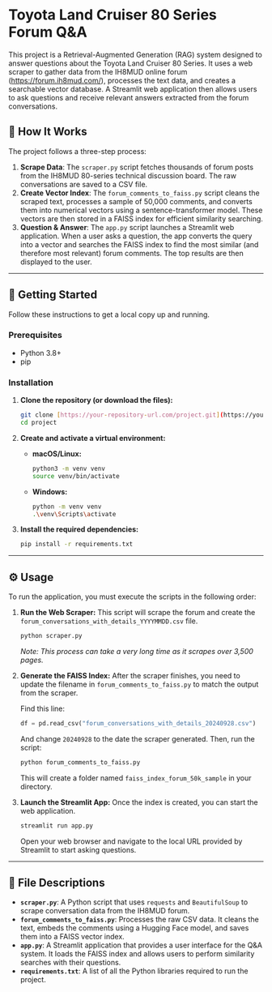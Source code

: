 # Toyota Land Cruiser 80 Series Forum Q&A

This project is a Retrieval-Augmented Generation (RAG) system designed to answer questions about the Toyota Land Cruiser 80 Series. It uses a web scraper to gather data from the IH8MUD online forum (https://forum.ih8mud.com/), processes the text data, and creates a searchable vector database. A Streamlit web application then allows users to ask questions and receive relevant answers extracted from the forum conversations.

## 🚙 How It Works

The project follows a three-step process:

1.  **Scrape Data**: The `scraper.py` script fetches thousands of forum posts from the IH8MUD 80-series technical discussion board. The raw conversations are saved to a CSV file.
2.  **Create Vector Index**: The `forum_comments_to_faiss.py` script cleans the scraped text, processes a sample of 50,000 comments, and converts them into numerical vectors using a sentence-transformer model. These vectors are then stored in a FAISS index for efficient similarity searching.
3.  **Question & Answer**: The `app.py` script launches a Streamlit web application. When a user asks a question, the app converts the query into a vector and searches the FAISS index to find the most similar (and therefore most relevant) forum comments. The top results are then displayed to the user.

---

## 🚀 Getting Started

Follow these instructions to get a local copy up and running.

### Prerequisites

* Python 3.8+
* pip

### Installation

1.  **Clone the repository (or download the files):**
    ```sh
    git clone [https://your-repository-url.com/project.git](https://your-repository-url.com/project.git)
    cd project
    ```

2.  **Create and activate a virtual environment:**
    * **macOS/Linux:**
        ```sh
        python3 -m venv venv
        source venv/bin/activate
        ```
    * **Windows:**
        ```sh
        python -m venv venv
        .\venv\Scripts\activate
        ```

3.  **Install the required dependencies:**
    ```sh
    pip install -r requirements.txt
    ```

---

## ⚙️ Usage

To run the application, you must execute the scripts in the following order:

1.  **Run the Web Scraper:**
    This script will scrape the forum and create the `forum_conversations_with_details_YYYYMMDD.csv` file.
    ```sh
    python scraper.py
    ```
    *Note: This process can take a very long time as it scrapes over 3,500 pages.*

2.  **Generate the FAISS Index:**
    After the scraper finishes, you need to update the filename in `forum_comments_to_faiss.py` to match the output from the scraper.
    
    Find this line:
    ```python
    df = pd.read_csv("forum_conversations_with_details_20240928.csv")
    ```
    And change `20240928` to the date the scraper generated. Then, run the script:
    ```sh
    python forum_comments_to_faiss.py
    ```
    This will create a folder named `faiss_index_forum_50k_sample` in your directory.

3.  **Launch the Streamlit App:**
    Once the index is created, you can start the web application.
    ```sh
    streamlit run app.py
    ```
    Open your web browser and navigate to the local URL provided by Streamlit to start asking questions.

---

## 📄 File Descriptions

* **`scraper.py`**: A Python script that uses `requests` and `BeautifulSoup` to scrape conversation data from the IH8MUD forum.
* **`forum_comments_to_faiss.py`**: Processes the raw CSV data. It cleans the text, embeds the comments using a Hugging Face model, and saves them into a FAISS vector index.
* **`app.py`**: A Streamlit application that provides a user interface for the Q&A system. It loads the FAISS index and allows users to perform similarity searches with their questions.
* **`requirements.txt`**: A list of all the Python libraries required to run the project.
